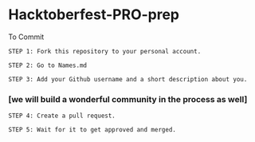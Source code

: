 # Hacktoberfest-PRO-prep

To Commit

```
STEP 1: Fork this repository to your personal account.
```

```
STEP 2: Go to Names.md
```

```
STEP 3: Add your Github username and a short description about you. 
```

### [we will build a wonderful community in the process as well]

```
STEP 4: Create a pull request.
```

```
STEP 5: Wait for it to get approved and merged.
```
